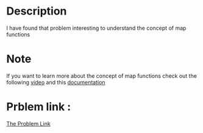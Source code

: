 # Description 

I have found that problem interesting to understand the concept of map functions 

# Note 

If you want to learn more about the concept of map functions check out the following [video](https://youtu.be/QtLbuFUI1I4) and this [documentation](https://www.w3schools.com/js/js_object_maps.asp)

# Prblem link : 

[The Problem Link](https://leetcode.com/problems/two-sum/)